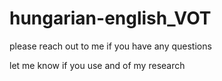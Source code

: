 # hungarian-english_VOT

please reach out to me if you have any questions

let me know if you use and of my research
